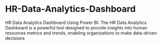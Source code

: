 # HR-Data-Analytics-Dashboard
HR Data Analytics Dashboard Using Power BI: The HR Data Analytics Dashboard is a powerful tool designed to provide insights into human resources metrics and trends, enabling organizations to make data-driven decisions
